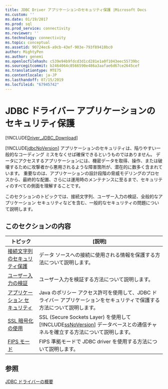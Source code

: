 ```yaml
---
title: JDBC Driver アプリケーションのセキュリティ保護 |Microsoft Docs
ms.custom: ''
ms.date: 01/19/2017
ms.prod: sql
ms.prod_service: connectivity
ms.reviewer: ''
ms.technology: connectivity
ms.topic: conceptual
ms.assetid: 90724ec6-a9cb-43ef-903e-793f89410bc0
author: MightyPen
ms.author: genemi
ms.openlocfilehash: c539e94b9fdcd3d1cd281e1a0f1043eec55739bc
ms.sourcegitcommit: b2464064c0566590e486a3aafae6d67ce2645cef
ms.translationtype: MTE75
ms.contentlocale: ja-JP
ms.lasthandoff: 07/15/2019
ms.locfileid: "67945742"
---
```

# <a name="securing-jdbc-driver-applications"></a>JDBC ドライバー アプリケーションのセキュリティ保護

[!INCLUDE[Driver_JDBC_Download](../../includes/driver_jdbc_download.md)]

[!INCLUDE[jdbcNoVersion](../../includes/jdbcnoversion_md.md)] アプリケーションのセキュリティは、陥りやすい一般的なコーディング ミスをなくせば確保できるというものではありません。 データにアクセスするアプリケーションには、機密データを取得、操作、または破壊するために攻撃者から悪用されるような障害箇所が、潜在的に数多く含まれています。 重要なのは、アプリケーションの設計段階の脅威モデリングのプロセスから、最終的な配置、さらには運用時のメンテナンスに至るまで、セキュリティのすべての側面を理解することです。  
  
このセクションのトピックでは、接続文字列、ユーザー入力の検証、全般的なアプリケーション セキュリティなどを含む、一般的なセキュリティの問題について説明します。  
  
## <a name="in-this-section"></a>このセクションの内容  
  
| トピック                                                                            | [説明]                                                                                                                                                           |
| -------------------------------------------------------------------------------- | --------------------------------------------------------------------------------------------------------------------------------------------------------------------- |
| [接続文字列のセキュリティ保護](../../connect/jdbc/securing-connection-strings.md) | データ ソースへの接続に使用される情報を保護する方法について説明します。                                                                                    |
| [ユーザー入力の検証](../../connect/jdbc/validating-user-input.md)             | ユーザー入力を検証する方法について説明します。                                                                                                                          |
| [アプリケーション セキュリティ](../../connect/jdbc/application-security.md)               | Java のポリシー アクセス許可を使用して、JDBC ドライバー アプリケーションをセキュリティで保護する方法について説明します。                                                                                |
| [SSL 暗号化の使用](../../connect/jdbc/using-ssl-encryption.md)               | SSL (Secure Sockets Layer) を使用して [!INCLUDE[ssNoVersion](../../includes/ssnoversion-md.md)] データベースとの通信チャネルを確立する方法について説明します。 |
| [FIPS モード](../../connect/jdbc/fips-mode.md)                                     | FIPS 準拠モードで JDBC driver を使用する方法について説明します。                                                                                                              |
  
## <a name="see-also"></a>参照  

 [JDBC ドライバーの概要](../../connect/jdbc/overview-of-the-jdbc-driver.md)  
